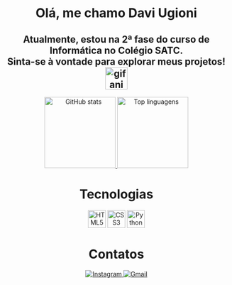 <h1 align="center">Olá, me chamo Davi Ugioni</h1>

<h2 align="center">
  Atualmente, estou na 2ª fase do curso de Informática no <strong>Colégio SATC</strong>.<br/>
  Sinta-se à vontade para explorar meus projetos! 
  <img src="https://media3.giphy.com/media/v1.Y2lkPTc5MGI3NjExeTB2OTJ0N3c2b256OW9mdzNlMHhxdjM1ZzRnamNxMmU3cndzNGRicyZlcD12MV9pbnRlcm5hbF9naWZfYnlfaWQmY3Q9cw/tBW2o1LQD8bo7ApExG/giphy.gif" width="50" alt="gif animado"/>
</h2>

<p align="center">
  <a href="https://github.com/viniciusdarosa">
    <img height="160em" src="https://github-readme-stats.vercel.app/api?username=viniciusdarosa&show_icons=true&theme=github_dark&include_all_commits=true&count_private=true" alt="GitHub stats"/>
  </a>
  <a href="https://github.com/viniciusdarosa">
    <img height="160em" src="https://github-readme-stats.vercel.app/api/top-langs/?username=viniciusdarosa&layout=compact&langs_count=7&theme=github_dark" alt="Top linguagens"/>
  </a>
</p>

<h1 align="center">Tecnologias</h1>

<p align="center"> 
  <img src="https://cdn.jsdelivr.net/gh/devicons/devicon/icons/html5/html5-original.svg" width="40" height="40" alt="HTML5" />
  <img src="https://cdn.jsdelivr.net/gh/devicons/devicon/icons/css3/css3-original.svg" width="40" height="40" alt="CSS3" />
  <img src="https://cdn.jsdelivr.net/gh/devicons/devicon/icons/python/python-original.svg" width="40" height="40" alt="Python" />
</p>

<h1 align="center">Contatos</h1>  

<p align="center"> 
  <a href="https://www.instagram.com/daviugioni" target="_blank" rel="noopener noreferrer">
    <img src="https://img.shields.io/badge/-Instagram-%23E4405F?style=for-the-badge&logo=instagram&logoColor=white" alt="Instagram" />
  </a>
  <a href="mailto:daviugionimarcolino@gmail.com" target="_blank" rel="noopener noreferrer">
    <img src="https://img.shields.io/badge/Gmail-D14836?style=for-the-badge&logo=gmail&logoColor=white" alt="Gmail" />
  </a>
</p>
